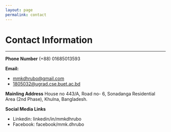```yaml
---
layout: page
permalink: contact
---
```

# Contact Information
---

**Phone Number**
(+88) 01685013593

**Email:** 
- mmkdhrubo@gmail.com 
- 1805032@ugrad.cse.buet.ac.bd

**Mainling Address**
House no 443/A, Road no- 6, 
Sonadanga Residential Area (2nd Phase), 
Khulna, Bangladesh.

**Social Media Links**
- Linkedin: linkedin/in/mmkdhrubo
- Facebook: facebook/mmk.dhrubo



